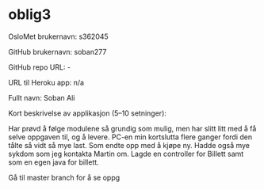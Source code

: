 # oblig3

OsloMet brukernavn: s362045

GitHub brukernavn: soban277

GitHub repo URL: -

URL til Heroku app: n/a

Fullt navn: Soban Ali 

Kort beskrivelse av applikasjon (5–10 setninger): 

Har prøvd å følge modulene så grundig som mulig, men har slitt litt med å få selve oppgaven til, og å levere. PC-en min kortslutta flere ganger fordi den tålte så vidt så mye last. Som endte opp med å kjøpe ny. Hadde også mye sykdom som jeg kontakta Martin om. Lagde en controller for Billett samt som en egen java for billett. 


Gå til master branch for å se oppg

